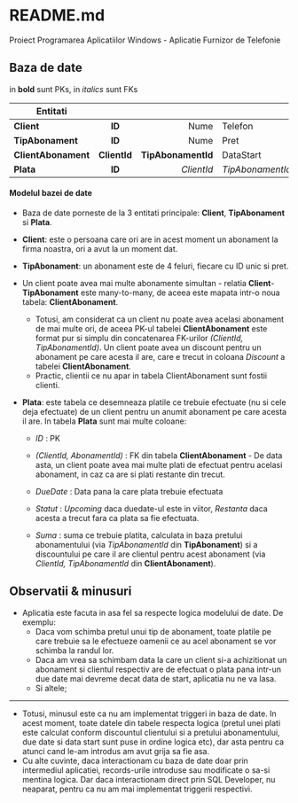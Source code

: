 # README.md


Proiect Programarea Aplicatiilor Windows - Aplicatie Furnizor de Telefonie


## Baza de date
in **bold** sunt PKs, in *italics* sunt FKs

| Entitati           |            |                |           |         |       |        |
| ------------------ |:----------:| --------------:| --------- | ------- | ----- | ------ |
| **Client**         | **ID**     | Nume           | Telefon   | Email   |       |        |
| **TipAbonament**   | **ID**     | Nume           | Pret      |         |       |        |
| **ClientAbonament** | **ClientId** | **TipAbonamentId** | DataStart | Discount |       |        |
| **Plata**          | **ID**     | *ClientId*     | *TipAbonamentId* | DueDate | Suma  | Statut |



#### Modelul bazei de date

- Baza de date porneste de la 3 entitati principale: **Client**, **TipAbonament** si **Plata**.

- **Client**: este o persoana care ori are in acest moment un abonament la firma noastra, ori a avut la un moment dat. 

- **TipAbonament**: un abonament este de 4 feluri, fiecare cu ID unic si pret.

- Un client poate avea mai multe abonamente simultan - relatia **Client**-**TipAbonament** este many-to-many, de aceea este mapata intr-o noua tabela: **ClientAbonament**. 
	- Totusi, am considerat ca un client nu poate avea acelasi abonament de mai multe ori, de aceea PK-ul tabelei **ClientAbonament** este format pur si simplu din concatenarea FK-urilor *(ClientId, TipAbonamentId)*. Un client poate avea un discount pentru un abonament pe care acesta il are, care e trecut in coloana *Discount* a tabelei **ClientAbonament**.
	- Practic, clientii ce nu apar in tabela ClientAbonament sunt fostii clienti.

- **Plata**: este tabela ce desemneaza platile ce trebuie efectuate (nu si cele deja efectuate) de un client pentru un anumit abonament pe care acesta il are. In tabela **Plata** sunt mai multe coloane:
	 - *ID* : PK
	 
	 - *(ClientId, AbonamentId)* : FK din tabela **ClientAbonament**
	  - De data asta, un client poate avea mai multe plati de efectuat pentru acelasi abonament, in caz ca are si plati restante din trecut. 
	 - *DueDate* : Data pana la care plata trebuie efectuata
	 
	 - *Statut* : *Upcoming* daca duedate-ul este in viitor, *Restanta* daca acesta a trecut fara ca plata sa fie efectuata.
	 
	 - *Suma* : suma ce trebuie platita, calculata in baza pretului abonamentului (via *TipAbonamentId* din **TipAbonament**) si a discountului pe care il are clientul pentru acest abonament (via *ClientId, TipAbonamentId* din **ClientAbonament**).



## Observatii & minusuri

- Aplicatia este facuta in asa fel sa respecte logica modelului de date. De exemplu:
	 - Daca vom schimba pretul unui tip de abonament, toate platile pe care trebuie sa le efectueze oamenii ce au acel abonament se vor schimba la randul lor.
	 - Daca am vrea sa schimbam data la care un client si-a achizitionat un abonament si clientul respectiv are de efectuat o plata pana intr-un due date mai devreme decat data de start, aplicatia nu ne va lasa.
	 - Si altele;
	 
------------
	 
	
- Totusi, minusul este ca nu am implementat triggeri in baza de date. In acest moment, toate datele din tabele respecta logica (pretul unei plati este calculat conform discountul clientului si a pretului abonamentului, due date si data start sunt puse in ordine logica etc), dar asta pentru ca atunci cand le-am introdus am avut grija sa fie asa.
- Cu alte cuvinte, daca interactionam cu baza de date doar prin intermediul aplicatiei, records-urile introduse sau modificate o sa-si mentina logica. Dar daca interactionam direct prin SQL Developer, nu neaparat, pentru ca nu am mai implementat triggerii respectivi.
